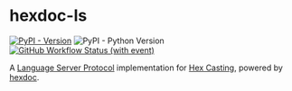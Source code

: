 # hexdoc-ls

<a href="https://pypi.org/project/hexdoc-ls/"><img alt="PyPI - Version" src="https://img.shields.io/pypi/v/hexdoc-ls"></a>
<img alt="PyPI - Python Version" src="https://img.shields.io/pypi/pyversions/hexdoc-ls">
<a href="https://github.com/hexdoc-dev/hexdoc-ls/actions/workflows/ci.yml"><img alt="GitHub Workflow Status (with event)" src="https://img.shields.io/github/actions/workflow/status/hexdoc-dev/hexdoc-ls/ci.yml?logo=github&label=ci"></a>

A [Language Server Protocol](https://microsoft.github.io/language-server-protocol/) implementation for [Hex Casting](https://github.com/FallingColors/HexMod), powered by [hexdoc](https://github.com/hexdoc-dev/hexdoc).
